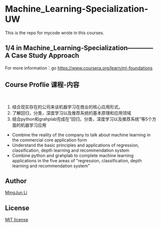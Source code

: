 # Machine_Learning-Specialization-UW
This is the repo for mycode wrote in this courses.
 
## 1/4 in Machine_Learning-Specialization————A Case Study Approach 
For more information：go https://www.coursera.org/learn/ml-foundations


## Course Proflie 课程-内容
 
1. 结合现实存在的公司来谈机器学习在商业的核心应用形式。
2. 了解回归，分类，深度学习以及推荐系统的基本原理和应用领域
3. 结合python和grahplab完成在“回归，分类，深度学习以及推荐系统”等5个方面的机器学习应用
 
* Combine the reality of the company to talk about machine learning in the commercial core application form
* Understand the basic principles and applications of regression, classification, depth learning and recommendation system 
* Combine python and grahplab to complete machine learning applications in the five areas of "regression, classification, depth learning and recommendation system"


## Author
[MingJun Li](https://github.com/littlewizardLI)

## License
[MIT license](https://github.com/littlewizardLI/LICENSE)
